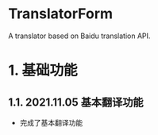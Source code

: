 # TranslatorForm
A translator based on Baidu translation API.

# 1. 基础功能

## 1.1. 2021.11.05 基本翻译功能
- 完成了基本翻译功能